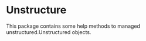 # Unstructure

This package contains some help methods to managed unstructured.Unstructured objects.